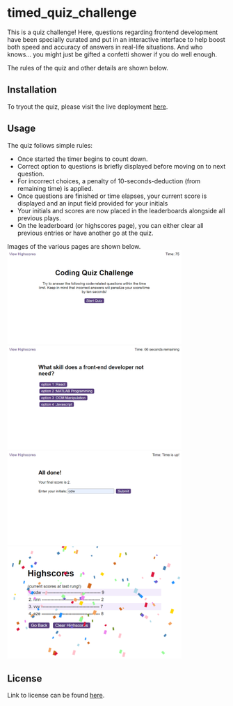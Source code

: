 # timed_quiz_challenge

This is a quiz challenge! Here, questions regarding frontend development have been specially curated and put in an interactive
interface to help boost both speed and accuracy of answers in real-life situations. And who knows... you might just be gifted a
confetti shower if you do well enough. 

The rules of the quiz and other details are shown below.

## Installation

To tryout the quiz, please visit the live deployment [here]().

## Usage

The quiz follows simple rules:
  * Once started the timer begins to count down. 
  * Correct option to questions is briefly displayed before moving on to next question.
  * For incorrect choices, a penalty of 10-seconds-deduction (from remaining time) is applied.
  * Once questions are finished or time elapses, your current score is displayed and an input field provided for your initials
  * Your initials and scores are now placed in the leaderboards alongside all previous plays.  
  * On the leaderboard (or highscores page), you can either clear all previous entries or have another go at the quiz.
  
Images of the various pages are shown below.
<img alt="screenshot" src="assets/images/startPage.png" width=400/><img alt="screenshot" src="assets/images/questionScreenShot.png" width=400/>
<img alt="screenshot" src="assets/images/enterInitialsPage.png" width=400/><img alt="screenshot" src="assets/images/highScorePage.png" width=400/>

## License

Link to license can be found [here](LICENSE.md).
